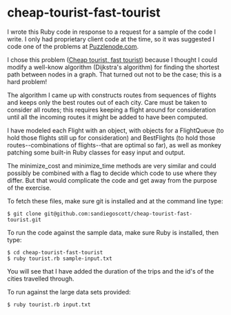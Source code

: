 # cheap-tourist-fast-tourist

I wrote this Ruby code in response to a request for a sample of the code I write. I only had proprietary client code at the time, so it was suggested I code one of the problems at [Puzzlenode.com](http://www.puzzlenode.com).

I chose this problem ([Cheap tourist, fast tourist](http://www.puzzlenode.com/puzzles/2-cheap-tourist-fast-tourist)) because I thought I could modify a well-know algorithm (Dijkstra's algorithm) for finding the shortest path between nodes in a graph. That turned out not to be the case; this is a hard problem!

The algorithm I came up with constructs routes from sequences of flights and keeps only the best routes out of each city. Care must be taken to consider all routes; this requires keeping a flight around for consideration until all the incoming routes it might be added to have been computed.

I have modeled each Flight with an object, with objects for a FlightQueue (to hold those flights still up for consideration) and BestFlights (to hold those routes--combinations of flights--that are optimal so far), as well as monkey patching some built-in Ruby classes for easy input and output.

The minimize_cost and minimize_time methods are very similar and could possibly be combined with a flag to decide which code to use where they differ. But that would complicate the code and get away from the purpose of the exercise.

To fetch these files, make sure git is installed and at the command line type:

```
$ git clone git@github.com:sandiegoscott/cheap-tourist-fast-tourist.git
```

To run the code against the sample data, make sure Ruby is installed, then type:

```
$ cd cheap-tourist-fast-tourist
$ ruby tourist.rb sample-input.txt
```

You will see that I have added the duration of the trips and the id's of the cities travelled through.

To run against the large data sets provided:

```
$ ruby tourist.rb input.txt
```
